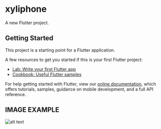 # xyliphone

A new Flutter project.

## Getting Started

This project is a starting point for a Flutter application.

A few resources to get you started if this is your first Flutter project:

- [Lab: Write your first Flutter app](https://flutter.dev/docs/get-started/codelab)
- [Cookbook: Useful Flutter samples](https://flutter.dev/docs/cookbook)

For help getting started with Flutter, view our
[online documentation](https://flutter.dev/docs), which offers tutorials,
samples, guidance on mobile development, and a full API reference.

## IMAGE EXAMPLE 

![alt text](https://i.postimg.cc/2S7qPGxW/Simulator-Screen-Shot-i-Phone-12-Pro-2021-01-09-at-18-01-24.png)
